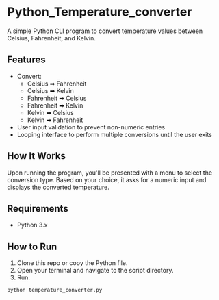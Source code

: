 ﻿# Python_Temperature_converter


A simple Python CLI program to convert temperature values between Celsius, Fahrenheit, and Kelvin.

##  Features

- Convert:
  - Celsius ➡ Fahrenheit
  - Celsius ➡ Kelvin
  - Fahrenheit ➡ Celsius
  - Fahrenheit ➡ Kelvin
  - Kelvin ➡ Celsius
  - Kelvin ➡ Fahrenheit
- User input validation to prevent non-numeric entries
- Looping interface to perform multiple conversions until the user exits

##  How It Works

Upon running the program, you'll be presented with a menu to select the conversion type. Based on your choice, it asks for a numeric input and displays the converted temperature.

##  Requirements

- Python 3.x

##  How to Run

1. Clone this repo or copy the Python file.
2. Open your terminal and navigate to the script directory.
3. Run:

```bash
python temperature_converter.py
